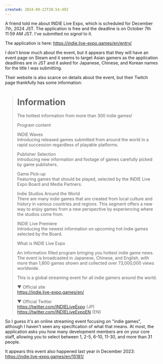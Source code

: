 ```yaml
---
created: 2024-09-22T20:54:49Z
---
```


A friend told me about INDIE Live Expo, which is scheduled for December 7th, 2024 JST. The application is free and the deadline is on October 7th 11:59 AM JST. I've submitted _no signal_ to it.

The application is here: https://indie.live-expo.games/en/entry/

I don't know much about the event, but it appears that they will have an event page on Steam and it seems to target Asian gamers as the application deadlines are in JST and it asked for Japanese, Chinese, and Korean names for the title I was submitting.

Their website is also scarce on details about the event, but their Twitch page thankfully has some information:

> # Information
>
> The hottest information from more than 300 indie games!
>
> Program content
> 
> INDIE Waves  
> Introducing released games submitted from around the world in a rapid succession regardless of playable platforms.
>
> Publisher Selection  
> Introducing new information and footage of games carefully picked by game publishers.
>
> Game Pick-up  
> Featuring games that should be played, selected by the INDIE Live Expo Board and Media Partners.
>
> Indie Studios Around the World  
> There are many indie games that are created from local culture and history in various countries and regions. This segment offers a new way to enjoy games from a new perspective by experiencing where the studios come from.
>
> INDIE Live Premiere  
> Introducing the newest information on upcoming hot indie games selected by the Board.
>
> What is INDIE Live Expo
>
> An information filled program bringing you hottest indie game news.  
> The event is broadcasted in Japanese, Chinese, and English, with more than 1,800 games shown and collected over 73,000,000 views worldwide.
>
> This is a global streaming event for all indie gamers around the world.
>
> ▼ Official site  
> https://indie.live-expo.games/en/
>
> ▼ Official Twitter  
> https://twitter.com/INDIELiveExpo (JP)  
> https://twitter.com/INDIELiveExpoEN (EN)

So I guess it's an online streaming event focusing on "indie games", although I haven't seen any specification of what that means. At most, the application asks you how many development members are on your core staff, allowing you to select between 1, 2-5, 6-10, 11-30, and more than 31 people.

It appears this event also happened last year in December 2023: https://indie.live-expo.games/en/15181/